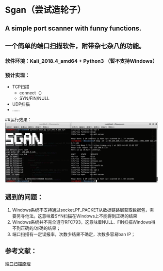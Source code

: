 # Sgan（尝试造轮子）
## A simple port scanner with funny functions.

## 一个简单的端口扫描软件，附带杂七杂八的功能。

### 软件环境：Kali_2018.4_amd64 + Python3 （暂不支持Windows）

### 预计实现：

- TCP扫描
  - connect（）
  - SYN/FIN/NULL
- UDP扫描
- ……

##运行效果：
    ![](https://raw.githubusercontent.com/marktreyvon/Sgan/master/Snipaste1.png)

## 遇到的问题：
1. Windows系统不支持通过socket.PF_PACKET从数据链路层获取数据包，需要另寻他法。这意味着SYN扫描在Windows上不能得到正确的结果
2. Windows系统并不完全遵守RFC793，这意味着NULL、FIN扫描Windows得不到正确的/准确的结果；
3. 端口扫描有一定误报率，次数少结果不确定，次数多容易ban IP；

## 参考文献：
[端口扫描原理](https://zenoh.iteye.com/blog/1264915)
